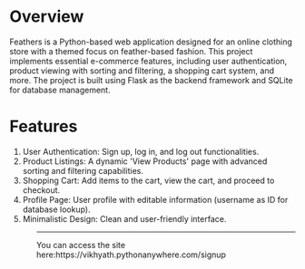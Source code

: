<h1>Overview</h1>
Feathers is a Python-based web application designed for an online clothing store with a themed focus on feather-based fashion. This project implements essential e-commerce features, including user authentication, product viewing with sorting and filtering, a shopping cart system, and more. The project is built using Flask as the backend framework and SQLite for database management.

<h1>Features</h1>
<ol>
<li>User Authentication: Sign up, log in, and log out functionalities.</li>
<li>Product Listings: A dynamic 'View Products' page with advanced sorting and filtering capabilities.</li>
<li>Shopping Cart: Add items to the cart, view the cart, and proceed to checkout.</li>
<li>Profile Page: User profile with editable information (username as ID for database lookup).</li>
<li>Minimalistic Design: Clean and user-friendly interface.</li>
<ol>
<hr>
You can access the site here:https://vikhyath.pythonanywhere.com/signup
